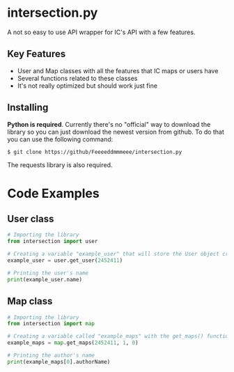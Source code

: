 # intersection.py

A not so easy to use API wrapper for IC's API with a few features.

## Key Features

- User and Map classes with all the features that IC maps or users have
- Several functions related to these classes
- It's not really optimized but should work just fine

## Installing

**Python is required**. Currently there's no "official" way to download the library so you can just download the newest version from github.
To do that you can use the following command:
```sh
$ git clone https://github/Feeeeddmmmeee/intersection.py
```

The requests library is also required.

# Code Examples

## User class
```py
# Importing the library
from intersection import user

# Creating a variable "example_user" that will store the User object created with the get_user() function
example_user = user.get_user(2452411)

# Printing the user's name
print(example_user.name)
```

## Map class
```py
# Importing the library
from intersection import map

# Creating a variable called "example_maps" with the get_maps() function. 
example_maps = map.get_maps(2452411, 1, 0) 

# Printing the author's name
print(example_maps[0].authorName)
```
